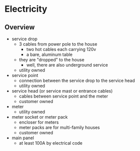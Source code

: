 Electricity
===========

## Overview

- service drop
  - 3 cables from power pole to the house
    - two hot cables each carrying 120v
    - a bare, aluminum table
  - they are "dropped" to the house
    - well, there are also underground service
  - utility owned
- service point
  - connection between the service drop to the service head
  - utility owned
- service head (or service mast or entrance cables)
  - cables between service point and the meter
  - customer owned
- meter
  - utility owned
- meter socket or meter pack
  - encloser for meters
  - meter packs are for multi-family houses
  - customer owned
- main panel
  - at least 100A by electrical code

